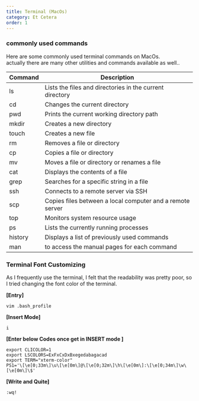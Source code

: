 ```yaml
---
title: Terminal (MacOs)
category: Et Cetera
order: 1
---
```

### commonly used commands

Here are some commonly used terminal commands on MacOs.<br>
actually there are many other utilities and commands available as well..


|Command|Description|
|-------|-----------|
|ls| Lists the files and directories in the current directory|
|cd| Changes the current directory|
|pwd| Prints the current working directory path|
|mkdir| Creates a new directory|
|touch| Creates a new file|
|rm| Removes a file or directory|
|cp| Copies a file or directory|
|mv| Moves a file or directory or renames a file|
|cat| Displays the contents of a file|
|grep| Searches for a specific string in a file|
|ssh| Connects to a remote server via SSH|
|scp| Copies files between a local computer and a remote server|
|top| Monitors system resource usage|
|ps| Lists the currently running processes|
|history| Displays a list of previously used commands|
|man| to access the manual pages for each command|


### Terminal Font Customizing 

As I frequently use the terminal, I felt that the readability was pretty poor, so I tried changing the font color of the terminal.

**[Entry]**
~~~
vim .bash_profile
~~~
**[Insert Mode]**
~~~
i
~~~
**[Enter below Codes once get in INSERT mode ]**
~~~
export CLICOLOR=1
export LSCOLORS=ExFxCxDxBxegedabagacad
export TERM="xterm-color"
PS1='\[\e[0;33m\]\u\[\e[0m\]@\[\e[0;32m\]\h\[\e[0m\]:\[\e[0;34m\]\w\[\e[0m\]\$'
~~~
**[Write and Quite]**
~~~
:wq!
~~~

